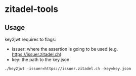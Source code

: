 # zitadel-tools

## Usage

key2jwt requires to flags:
- issuer: where the assertion is going to be used (e.g. https://issuer.zitadel.ch)
- key: the path to the key.json

```
./key2jwt -issuer=https://issuer.zitadel.ch -key=key.json
```
